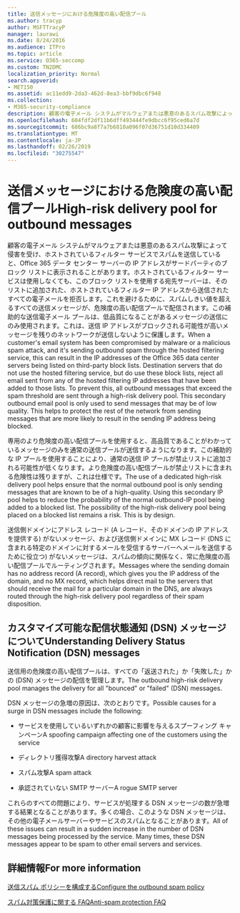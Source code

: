 ```yaml
---
title: 送信メッセージにおける危険度の高い配信プール
ms.author: tracyp
author: MSFTTracyP
manager: laurawi
ms.date: 8/24/2016
ms.audience: ITPro
ms.topic: article
ms.service: O365-seccomp
ms.custom: TN2DMC
localization_priority: Normal
search.appverid:
- MET150
ms.assetid: ac11edd9-2da3-462d-8ea3-bbf9dbc6f948
ms.collection:
- M365-security-compliance
description: 顧客の電子メール システムがマルウェアまたは悪意のあるスパム攻撃によって侵害を受け、ホストされているフィルター サービスでスパムを送信していると、Office 365 データ センター サーバーの IP アドレスがサードパーティのブロック リストに表示されることがあります。
ms.openlocfilehash: 604fdf2df11b6dff493444fe9dbcc6f95ced6a7d
ms.sourcegitcommit: 686bc9a8f7a7b6810a096f07d36751d10d334409
ms.translationtype: MT
ms.contentlocale: ja-JP
ms.lasthandoff: 02/26/2019
ms.locfileid: "30275547"
---
```

# <a name="high-risk-delivery-pool-for-outbound-messages"></a><span data-ttu-id="a9af2-103">送信メッセージにおける危険度の高い配信プール</span><span class="sxs-lookup"><span data-stu-id="a9af2-103">High-risk delivery pool for outbound messages</span></span>

<span data-ttu-id="a9af2-p101">顧客の電子メール システムがマルウェアまたは悪意のあるスパム攻撃によって侵害を受け、ホストされているフィルター サービスでスパムを送信していると、Office 365 データ センター サーバーの IP アドレスがサードパーティのブロック リストに表示されることがあります。ホストされているフィルター サービスは使用しなくても、このブロック リストを使用する宛先サーバーは、そのリストに追加された、ホストされているフィルター IP アドレスから送信されたすべての電子メールを拒否します。これを避けるために、スパムしきい値を超えるすべての送信メッセージが、危険度の高い配信プールで配信されます。この補助的な送信電子メール プールは、低品質になることがあるメッセージの送信にのみ使用されます。これは、送信 IP アドレスがブロックされる可能性が高いメッセージを残りのネットワークが送信しないように保護します。</span><span class="sxs-lookup"><span data-stu-id="a9af2-p101">When a customer's email system has been compromised by malware or a malicious spam attack, and it's sending outbound spam through the hosted filtering service, this can result in the IP addresses of the Office 365 data center servers being listed on third-party block lists. Destination servers that do not use the hosted filtering service, but do use these block lists, reject all email sent from any of the hosted filtering IP addresses that have been added to those lists. To prevent this, all outbound messages that exceed the spam threshold are sent through a high-risk delivery pool. This secondary outbound email pool is only used to send messages that may be of low quality. This helps to protect the rest of the network from sending messages that are more likely to result in the sending IP address being blocked.</span></span>
  
<span data-ttu-id="a9af2-p102">専用のより危険度の高い配信プールを使用すると、高品質であることがわかっているメッセージのみを通常の送信プールが送信するようになります。この補助的な IP プールを使用することにより、通常の送信 IP プールが禁止リストに追加される可能性が低くなります。より危険度の高い配信プールが禁止リストに含まれる危険性は残りますが、これは仕様です。</span><span class="sxs-lookup"><span data-stu-id="a9af2-p102">The use of a dedicated high-risk delivery pool helps ensure that the normal outbound pool is only sending messages that are known to be of a high-quality. Using this secondary IP pool helps to reduce the probability of the normal outbound-IP pool being added to a blocked list. The possibility of the high-risk delivery pool being placed on a blocked list remains a risk. This is by design.</span></span>
  
<span data-ttu-id="a9af2-113">送信側ドメインにアドレス レコード (A レコード、そのドメインの IP アドレスを提供する) がないメッセージ、および送信側ドメインに MX レコード (DNS に含まれる特定のドメインに対するメールを受信するサーバーへメールを送信するために役立つ) がないメッセージは、スパムの傾向に関係なく、常に危険度の高い配信プールでルーティングされます。</span><span class="sxs-lookup"><span data-stu-id="a9af2-113">Messages where the sending domain has no address record (A record), which gives you the IP address of the domain, and no MX record, which helps direct mail to the servers that should receive the mail for a particular domain in the DNS, are always routed through the high-risk delivery pool regardless of their spam disposition.</span></span>
  
## <a name="understanding-delivery-status-notification-dsn-messages"></a><span data-ttu-id="a9af2-114">カスタマイズ可能な配信状態通知 (DSN) メッセージについて</span><span class="sxs-lookup"><span data-stu-id="a9af2-114">Understanding Delivery Status Notification (DSN) messages</span></span>

<span data-ttu-id="a9af2-115">送信用の危険度の高い配信プールは、すべての「返送された」か「失敗した」かの (DSN) メッセージの配信を管理します。</span><span class="sxs-lookup"><span data-stu-id="a9af2-115">The outbound high-risk delivery pool manages the delivery for all "bounced" or "failed" (DSN) messages.</span></span>
  
<span data-ttu-id="a9af2-116">DSN メッセージの急増の原因は、次のとおりです。</span><span class="sxs-lookup"><span data-stu-id="a9af2-116">Possible causes for a surge in DSN messages include the following:</span></span>
  
- <span data-ttu-id="a9af2-117">サービスを使用しているいずれかの顧客に影響を与えるスプーフィング キャンペーン</span><span class="sxs-lookup"><span data-stu-id="a9af2-117">A spoofing campaign affecting one of the customers using the service</span></span>
    
- <span data-ttu-id="a9af2-118">ディレクトリ獲得攻撃</span><span class="sxs-lookup"><span data-stu-id="a9af2-118">A directory harvest attack</span></span>
    
- <span data-ttu-id="a9af2-119">スパム攻撃</span><span class="sxs-lookup"><span data-stu-id="a9af2-119">A spam attack</span></span>
    
- <span data-ttu-id="a9af2-120">承認されていない SMTP サーバー</span><span class="sxs-lookup"><span data-stu-id="a9af2-120">A rogue SMTP server</span></span>
    
<span data-ttu-id="a9af2-p103">これらのすべての問題により、サービスが処理する DSN メッセージの数が急増する結果となることがあります。多くの場合、このような DSN メッセージは、その他の電子メールサーバーやサービスのスパムとなることがあります。</span><span class="sxs-lookup"><span data-stu-id="a9af2-p103">All of these issues can result in a sudden increase in the number of DSN messages being processed by the service. Many times, these DSN messages appear to be spam to other email servers and services.</span></span>
  
## <a name="for-more-information"></a><span data-ttu-id="a9af2-123">詳細情報</span><span class="sxs-lookup"><span data-stu-id="a9af2-123">For more information</span></span>

[<span data-ttu-id="a9af2-124">送信スパム ポリシーを構成する</span><span class="sxs-lookup"><span data-stu-id="a9af2-124">Configure the outbound spam policy</span></span>](configure-the-outbound-spam-policy.md)
  
[<span data-ttu-id="a9af2-125">スパム対策保護に関する FAQ</span><span class="sxs-lookup"><span data-stu-id="a9af2-125">Anti-spam protection FAQ</span></span>](anti-spam-protection-faq.md)
  


